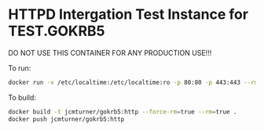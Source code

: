 # HTTPD Intergation Test Instance for TEST.GOKRB5

DO NOT USE THIS CONTAINER FOR ANY PRODUCTION USE!!!

To run:
```bash
docker run -v /etc/localtime:/etc/localtime:ro -p 80:80 -p 443:443 --rm --name gokrb5-http jcmturner/gokrb5:http &
```

To build:
```bash
docker build -t jcmturner/gokrb5:http --force-rm=true --rm=true .
docker push jcmturner/gokrb5:http
```


